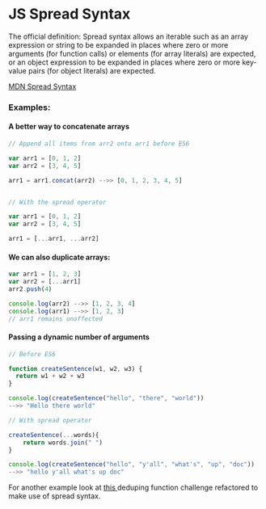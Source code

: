 # JS Spread Syntax

The official definition: Spread syntax allows an iterable such as an array expression or string to be expanded in places where zero or more
arguments (for function calls) or elements (for array literals) are expected, or an object expression to be expanded
in places where zero or more key-value pairs (for object literals) are expected.

<a href="https://developer.mozilla.org/en-US/docs/Web/JavaScript/Reference/Operators/Spread_syntax" target="_blank">MDN Spread Syntax</a>

### Examples:

#### A better way to concatenate arrays

```javascript
// Append all items from arr2 onto arr1 before ES6

var arr1 = [0, 1, 2]
var arr2 = [3, 4, 5]

arr1 = arr1.concat(arr2) -->> [0, 1, 2, 3, 4, 5]


// With the spread operator

var arr1 = [0, 1, 2]
var arr2 = [3, 4, 5]

arr1 = [...arr1, ...arr2]
```

#### We can also duplicate arrays:
```javascript
var arr1 = [1, 2, 3]
var arr2 = [...arr1]
arr2.push(4)

console.log(arr2) -->> [1, 2, 3, 4]
console.log(arr1) -->> [1, 2, 3]
// arr1 remains unaffected
```

#### Passing a dynamic number of arguments

```javascript
// Before ES6

function createSentence(w1, w2, w3) {
  return w1 + w2 + w3
}

console.log(createSentence("hello", "there", "world"))
-->> "Hello there world"

// With spread operator

createSentence(...words){
    return words.join(" ")
}

console.log(createSentence("hello", "y'all", "what's", "up", "doc"))
-->> "hello y'all what's up doc"


```

For another example look at <a href="https://github.com/bravo-2018/daily_challenges/blob/master/March-28/dedupe/dedupe.js">this </a> deduping function challenge refactored to make use of spread syntax.